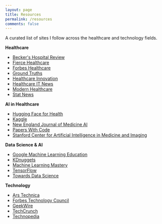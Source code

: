 ```yaml
---
layout: page
title: Resources
permalink: /resources
comments: false
---
```


<div class="row justify-content-between">
<div class="col-md-8 pr-5">

<p>A curated list of sites I follow across the healthcare and technology fields.</p>

<p>
<b>Healthcare</b>
<ul>
<li><a href="https://www.beckershospitalreview.com/" target="_blank">Becker's Hospital Review</a></li>
<li><a href="https://www.fiercehealthcare.com/" target="_blank">Fierce Healthcare</a></li>
<li><a href="https://www.forbes.com/healthcare" target="_blank">Forbes Healthcare</a></li>
<li><a href="https://erictopol.substack.com/" target="_blank">Ground Truths</a></li>
<li><a href="https://www.hcinnovationgroup.com/" target="_blank">Healthcare Innovation</a></li>
<li><a href="https://www.healthcareitnews.com/" target="_blank">Healthcare IT News</a></li>
<li><a href="https://www.modernhealthcare.com/" target="_blank">Modern Healthcare</a></li>
<li><a href="https://www.statnews.com/" target="_blank">Stat News</a></li>
</ul>
</p>

<p>
<b>AI in Healthcare</b>
<ul>
<li><a href="https://huggingface.co/hf4h" target="_blank">Hugging Face for Health</a></li>
<li><a href="https://www.kaggle.com/search?q=healthcare" target="_blank">Kaggle</a></li>
<li><a href="https://ai.nejm.org/" target="_blank">New England Journal of Medicine AI</a></li>
<li><a href="https://paperswithcode.com/search?q_meta=&q_type=&q=healthcare" target="_blank">Papers With Code</a></li>
<li><a href="https://www.youtube.com/c/stanfordaimi" target="_blank">Stanford Center for Artificial Intelligence in Medicine and Imaging</a></li>
</ul>
</p>

<p>
<b>Data Science & AI</b>
<ul>
<li><a href="https://developers.google.com/machine-learning" target="_blank">Google Machine Learning Education</a></li>
<li><a href="https://www.kdnuggets.com" target="_blank">KDnuggets</a></li>
<li><a href="https://machinelearningmastery.com/" target="_blank">Machine Learning Mastery</a></li>
<li><a href="https://www.tensorflow.org/" target="_blank">TensorFlow</a></li>
<li><a href="https://towardsdatascience.com/" target="_blank">Towards Data Science</a></li>
</ul>
</p>

<p>
<b>Technology</b>
<ul>
<li><a href="https://arstechnica.com/information-technology/" target="_blank">Ars Technica</a></li>
<li><a href="https://www.forbes.com/sites/forbestechcouncil" target="_blank">Forbes Technology Council</a></li>
<li><a href="https://www.geekwire.com/" target="_blank">GeekWire</a></li>
<li><a href="https://techcrunch.com/" target="_blank">TechCrunch</a></li>
<li><a href="https://www.techopedia.com/" target="_blank">Technopedia</a></li>
</ul>
</p>

<!--
<p>Have a resource you would like to recommend? Feel free to leave a comment below.</p>
-->

</div>

<div class="col-md-4">

<div class="sticky-top sticky-top-80">
<!--
<h5>Buy me a coffee</h5>
-->
<!--
<p>Thank you for your support! Your donation helps me to maintain and improve <a target="_blank" href="https://github.com/wowthemesnet/mediumish-theme-jekyll">Mediumish <i class="fab fa-github"></i></a>.</p>
-->
<!--
<a target="_blank" href="https://www.wowthemes.net/donate/" class="btn btn-danger">Buy me a coffee</a> <a target="_blank" href="https://bootstrapstarter.com/bootstrap-templates/template-mediumish-bootstrap-jekyll/" class="btn btn-warning">Documentation</a>
-->
</div>
</div>
</div>
